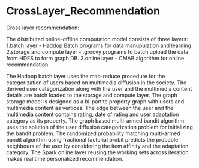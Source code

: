 # CrossLayer_Recommendation
Cross layer recommendation:

The distributed online-offline computation model consists of three layers: 
1.batch layer - Haddop Batch programs for data manupulation and learning
2.storage and compute layer - .groovy programs to batch upload the data from HDFS to form graph DB.
3.online layer - CMAB algorithm for online recommendation

The Hadoop batch layer uses the map-reduce procedure for the categorization of users based on multimedia diffusion in the society.  The derived user categorization along with the user and the multimedia content details are batch loaded to the storage and compute layer. The graph storage model is designed as a bi-partite property graph with users and multimedia content as vertices. The edge between the user and the multimedia content contains rating, date of rating and user adaptation category as its property. The graph based multi-armed bandit algorithm uses the solution of the user diffusion categorization problem for initializing the bandit problem. The randomized probability matching multi-armed bandit algorithm using fractional factorial probit predicts the probable neighbours of the user by considering the item affinity and the adaptation category. The Spark online layer reusing the working sets across iteration makes real time personalized recommendation. 
